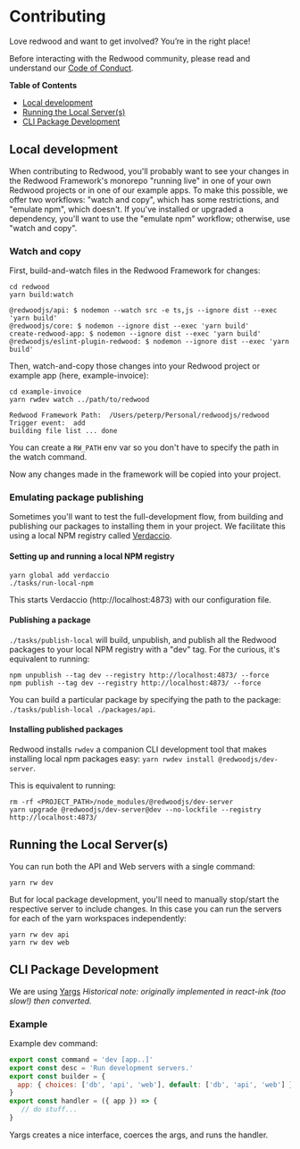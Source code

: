 # Contributing

Love redwood and want to get involved? You’re in the right place!

Before interacting with the Redwood community, please read and understand our [Code of Conduct](https://github.com/redwoodjs/redwood/blob/master/CODE_OF_CONDUCT.md).

**Table of Contents**

- [Local development](#Local-development)
- [Running the Local Server(s)](#Running-the-Local-Server(s))
- [CLI Package Development](#CLI-Package-Development)

<!-- toc -->

## Local development

When contributing to Redwood, you'll probably want to see your changes in the Redwood Framework's monorepo "running live" in one of your own Redwood projects or in one of our example apps. To make this possible, we offer two workflows: "watch and copy", which has some restrictions, and "emulate npm", which doesn't. If you've installed or upgraded a dependency, you'll want to use the "emulate npm" workflow; otherwise, use "watch and copy".

### Watch and copy

First, build-and-watch files in the Redwood Framework for changes:

```terminal
cd redwood
yarn build:watch

@redwoodjs/api: $ nodemon --watch src -e ts,js --ignore dist --exec 'yarn build'
@redwoodjs/core: $ nodemon --ignore dist --exec 'yarn build'
create-redwood-app: $ nodemon --ignore dist --exec 'yarn build'
@redwoodjs/eslint-plugin-redwood: $ nodemon --ignore dist --exec 'yarn build'
```

Then, watch-and-copy those changes into your Redwood project or example app (here, example-invoice):

```terminal
cd example-invoice
yarn rwdev watch ../path/to/redwood

Redwood Framework Path:  /Users/peterp/Personal/redwoodjs/redwood
Trigger event:  add
building file list ... done
```

You can create a `RW_PATH` env var so you don't have to specify the path in the watch command.

Now any changes made in the framework will be copied into your project.

### Emulating package publishing

Sometimes you'll want to test the full-development flow, from building and publishing our packages to installing them in your project. We facilitate this using a local NPM registry called [Verdaccio](https://github.com/verdaccio/verdaccio).

#### Setting up and running a local NPM registry

```terminal
yarn global add verdaccio
./tasks/run-local-npm
```

This starts Verdaccio (http://localhost:4873) with our configuration file.

#### Publishing a package

`./tasks/publish-local` will build, unpublish, and publish all the Redwood packages to your local NPM registry with a "dev" tag. For the curious, it's equivalent to running:

```terminal
npm unpublish --tag dev --registry http://localhost:4873/ --force
npm publish --tag dev --registry http://localhost:4873/ --force
```

You can build a particular package by specifying the path to the package: `./tasks/publish-local ./packages/api`.

#### Installing published packages

Redwood installs `rwdev` a companion CLI development tool that makes installing local npm packages easy: `yarn rwdev install @redwoodjs/dev-server`.

This is equivalent to running:

```terminal
rm -rf <PROJECT_PATH>/node_modules/@redwoodjs/dev-server
yarn upgrade @redwoodjs/dev-server@dev --no-lockfile --registry http://localhost:4873/
```

## Running the Local Server(s)

You can run both the API and Web servers with a single command:

```terminal
yarn rw dev
```

But for local package development, you'll need to manually stop/start the respective server to include changes. In this case you can run the servers for each of the yarn workspaces independently:

```terminal
yarn rw dev api
yarn rw dev web
```

## CLI Package Development

We are using [Yargs](https://yargs.js.org/)
_Historical note: originally implemented in react-ink (too slow!) then converted._

### Example

Example dev command:

```javascript
export const command = 'dev [app..]'
export const desc = 'Run development servers.'
export const builder = {
  app: { choices: ['db', 'api', 'web'], default: ['db', 'api', 'web'] },
}
export const handler = ({ app }) => {
   // do stuff...
}
```

Yargs creates a nice interface, coerces the args, and runs the handler.
